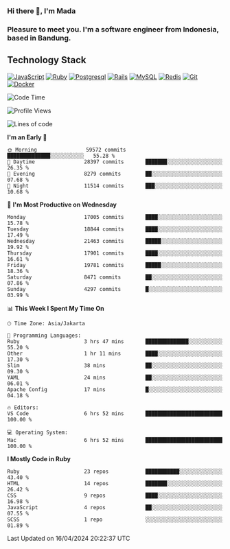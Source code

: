 ### Hi there 👋, I'm Mada
### Pleasure to meet you. I'm a software engineer from Indonesia, based in Bandung.

## Technology Stack

[![JavaScript](https://img.shields.io/badge/-JavaScript-%23F7DF1C?style=flat-square&logo=javascript&logoColor=000000&labelColor=%23F7DF1C&color=%23FFCE5A)](https://www.javascript.com/)
[![Ruby](https://img.shields.io/badge/Ruby-CC342D?style=flat-square&logo=ruby&logoColor=white)](https://www.ruby-lang.org/en/)
[![Postgresql](https://img.shields.io/badge/PostgreSQL-316192?style=flat-square&logo=postgresql&logoColor=ffffff)](https://www.postgresql.org/)
[![Rails](https://img.shields.io/badge/Ruby_on_Rails-CC0000?style=flat-square&logo=ruby-on-rails&logoColor=white)](https://rubyonrails.org/)
[![MySQL](https://img.shields.io/badge/-MySQL-4479A1?style=flat-square&logo=MySQL&logoColor=ffffff)](https://www.mysql.com/)
[![Redis](https://img.shields.io/badge/-Redis-DC382D?style=flat-square&logo=Redis&logoColor=ffffff)](https://redis.io/)
[![Git](https://img.shields.io/badge/-Git-%23F05032?style=flat-square&logo=git&logoColor=%23ffffff)](https://git-scm.com/)
[![Docker](https://img.shields.io/badge/-Docker-2496ED?style=flat-square&logo=docker&logoColor=ffffff)](https://www.docker.com/)
<!--
**madaarya/madaarya** is a ✨ _special_ ✨ repository because its `README.md` (this file) appears on your GitHub profile.

Here are some ideas to get you started:

- 🔭 I’m currently working on ...
- 🌱 I’m currently learning ...
- 👯 I’m looking to collaborate on ...
- 🤔 I’m looking for help with ...
- 💬 Ask me about ...
- 📫 How to reach me: ...
- 😄 Pronouns: ...
- ⚡ Fun fact: ...
-->
<!--START_SECTION:waka-->
![Code Time](http://img.shields.io/badge/Code%20Time-5%2C938%20hrs%2031%20mins-blue)

![Profile Views](http://img.shields.io/badge/Profile%20Views-0-blue)

![Lines of code](https://img.shields.io/badge/From%20Hello%20World%20I%27ve%20Written-42.3%20million%20lines%20of%20code-blue)

**I'm an Early 🐤** 

```text
🌞 Morning                59572 commits       ██████████████░░░░░░░░░░░   55.28 % 
🌆 Daytime                28397 commits       ███████░░░░░░░░░░░░░░░░░░   26.35 % 
🌃 Evening                8279 commits        ██░░░░░░░░░░░░░░░░░░░░░░░   07.68 % 
🌙 Night                  11514 commits       ███░░░░░░░░░░░░░░░░░░░░░░   10.68 % 
```
📅 **I'm Most Productive on Wednesday** 

```text
Monday                   17005 commits       ████░░░░░░░░░░░░░░░░░░░░░   15.78 % 
Tuesday                  18844 commits       ████░░░░░░░░░░░░░░░░░░░░░   17.49 % 
Wednesday                21463 commits       █████░░░░░░░░░░░░░░░░░░░░   19.92 % 
Thursday                 17901 commits       ████░░░░░░░░░░░░░░░░░░░░░   16.61 % 
Friday                   19781 commits       █████░░░░░░░░░░░░░░░░░░░░   18.36 % 
Saturday                 8471 commits        ██░░░░░░░░░░░░░░░░░░░░░░░   07.86 % 
Sunday                   4297 commits        █░░░░░░░░░░░░░░░░░░░░░░░░   03.99 % 
```


📊 **This Week I Spent My Time On** 

```text
🕑︎ Time Zone: Asia/Jakarta

💬 Programming Languages: 
Ruby                     3 hrs 47 mins       ██████████████░░░░░░░░░░░   55.20 % 
Other                    1 hr 11 mins        ████░░░░░░░░░░░░░░░░░░░░░   17.30 % 
Slim                     38 mins             ██░░░░░░░░░░░░░░░░░░░░░░░   09.30 % 
YAML                     24 mins             ██░░░░░░░░░░░░░░░░░░░░░░░   06.01 % 
Apache Config            17 mins             █░░░░░░░░░░░░░░░░░░░░░░░░   04.18 % 

🔥 Editors: 
VS Code                  6 hrs 52 mins       █████████████████████████   100.00 % 

💻 Operating System: 
Mac                      6 hrs 52 mins       █████████████████████████   100.00 % 
```

**I Mostly Code in Ruby** 

```text
Ruby                     23 repos            ███████████░░░░░░░░░░░░░░   43.40 % 
HTML                     14 repos            ███████░░░░░░░░░░░░░░░░░░   26.42 % 
CSS                      9 repos             ████░░░░░░░░░░░░░░░░░░░░░   16.98 % 
JavaScript               4 repos             ██░░░░░░░░░░░░░░░░░░░░░░░   07.55 % 
SCSS                     1 repo              ░░░░░░░░░░░░░░░░░░░░░░░░░   01.89 % 
```




 Last Updated on 16/04/2024 20:22:37 UTC
<!--END_SECTION:waka-->
